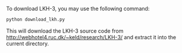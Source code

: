 To download LKH-3, you may use the following command:

```bash
python download_lkh.py
```
This will download the LKH-3 source code from http://webhotel4.ruc.dk/~keld/research/LKH-3/ and extract it into the current directory.

